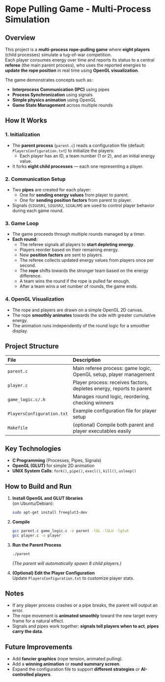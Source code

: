 # Rope Pulling Game - Multi-Process Simulation

## Overview

This project is a **multi-process rope-pulling game** where **eight players** (child processes) simulate a tug-of-war competition.  
Each player consumes energy over time and reports its status to a central **referee** (the main parent process), who uses the reported energies to **update the rope position** in real time using **OpenGL visualization**.

The game demonstrates concepts such as:

- **Interprocess Communication (IPC)** using pipes
- **Process Synchronization** using signals
- **Simple physics animation** using OpenGL
- **Game State Management** across multiple rounds

## How It Works

### 1. Initialization
- The **parent process** (`parent.c`) reads a configuration file (default: `PlayersConfiguration.txt`) to initialize the players:
  - Each player has an ID, a team number (1 or 2), and an initial energy value.
- It forks **eight child processes** — each one representing a player.

### 2. Communication Setup
- Two **pipes** are created for each player:
  - One for **sending energy values** from player to parent.
  - One for **sending position factors** from parent to player.
- Signals (`SIGUSR1`, `SIGUSR2`, `SIGALRM`) are used to control player behavior during each game round.

### 3. Game Loop
- The game proceeds through multiple rounds managed by a timer.
- **Each round:**
  - The referee signals all players to **start depleting energy**.
  - Players reorder based on their remaining energy.
  - New **position factors** are sent to players.
  - The referee collects updated energy values from players once per second.
  - The **rope** shifts towards the stronger team based on the energy difference.
  - A team wins the round if the rope is pulled far enough.
  - After a team wins a set number of rounds, the game ends.

### 4. OpenGL Visualization
- The rope and players are drawn on a simple OpenGL 2D canvas.
- The rope **smoothly animates** towards the side with greater cumulative energy.
- The animation runs independently of the round logic for a smoother display.

## Project Structure

| File | Description |
|:-----|:------------|
| `parent.c` | Main referee process: game logic, OpenGL setup, player management |
| `player.c` | Player process: receives factors, depletes energy, reports to parent |
| `game_logic.c/.h` | Manages round logic, reordering, checking winners |
| `PlayersConfiguration.txt` | Example configuration file for player setup |
| `Makefile` | (optional) Compile both parent and player executables easily |

## Key Technologies

- **C Programming** (Processes, Pipes, Signals)
- **OpenGL (GLUT)** for simple 2D animation
- **UNIX System Calls**: `fork()`, `pipe()`, `execl()`, `kill()`, `usleep()`

## How to Build and Run

1. **Install OpenGL and GLUT libraries**  
   (on Ubuntu/Debian):
   ```bash
   sudo apt-get install freeglut3-dev
   ```

2. **Compile**
   ```bash
   gcc parent.c game_logic.c -o parent -lGL -lGLU -lglut
   gcc player.c -o player
   ```

3. **Run the Parent Process**
   ```bash
   ./parent
   ```

   *(The parent will automatically spawn 8 child players.)*

4. **(Optional) Edit the Player Configuration**  
   Update `PlayersConfiguration.txt` to customize player stats.

## Notes

- If any player process crashes or a pipe breaks, the parent will output an error.
- The rope movement is **animated smoothly** toward the new target every frame for a natural effect.
- Signals and pipes work together: **signals tell players when to act**, **pipes carry the data**.


## Future Improvements
- Add **fancier graphics** (rope tension, animated pulling).
- Add a **winning animation** or **round summary screen**.
- Expand the configuration file to support **different strategies** or **AI-controlled players**.

